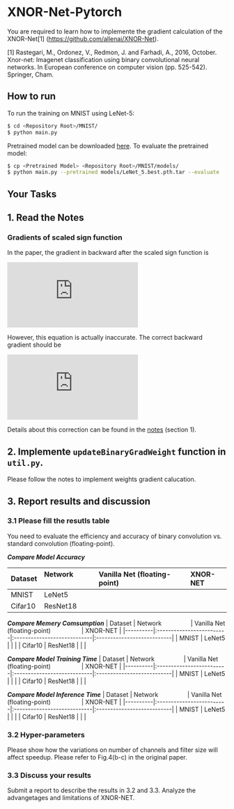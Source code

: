 # XNOR-Net-Pytorch
You are required to learn how to implemente the gradient calculation of the XNOR-Net[1] (https://github.com/allenai/XNOR-Net). 

[1] Rastegari, M., Ordonez, V., Redmon, J. and Farhadi, A., 2016, October. Xnor-net: Imagenet classification using binary convolutional neural networks. In European conference on computer vision (pp. 525-542). Springer, Cham.

## How to run
To run the training on MNIST using LeNet-5:
```bash
$ cd <Repository Root>/MNIST/
$ python main.py
```
Pretrained model can be downloaded [here](https://drive.google.com/open?id=0B-7I62GOSnZ8R3Jzd0ozdzlJUk0). To evaluate the pretrained model:
```bash
$ cp <Pretrained Model> <Repository Root>/MNIST/models/
$ python main.py --pretrained models/LeNet_5.best.pth.tar --evaluate
```

## Your Tasks
## 1. Read the Notes
### Gradients of scaled sign function
In the paper, the gradient in backward after the scaled sign function is  
  
![equation](http://latex.codecogs.com/gif.latex?%5Cfrac%7B%5Cpartial%20C%7D%7B%5Cpartial%20W_i%7D%3D%5Cfrac%7B%5Cpartial%20C%7D%7B%5Cpartial%20%7B%5Cwidetilde%7BW%7D%7D_i%7D%20%28%5Cfrac%7B1%7D%7Bn%7D+%5Cfrac%7B%5Cpartial%20sign%28W_i%29%7D%7B%5Cpartial%20W_i%7D%5Ccdot%20%5Calpha%20%29)

<!--
\frac{\partial C}{\partial W_i}=\frac{\partial C}{\partial {\widetilde{W}}_i} (\frac{1}{n}+\frac{\partial sign(W_i)}{\partial W_i}\cdot \alpha )
-->

However, this equation is actually inaccurate. The correct backward gradient should be

![equation](https://latex.codecogs.com/gif.latex?%5Cfrac%7B%5Cpartial%20C%7D%7B%5Cpartial%20W_%7Bi%7D%7D%20%3D%20%5Cfrac%7B1%7D%7Bn%7D%20%5Ccdot%20sign%28W_%7Bi%7D%29%20%5Ccdot%20%5Csum_%7Bj%3D1%7D%5E%7Bn%7D%5B%5Cfrac%7B%5Cpartial%20C%7D%7B%5Cpartial%20%5Cwidetilde%7BW%7D_j%7D%20%5Ccdot%20sign%28W_j%29%5D%20&plus;%20%5Cfrac%7B%5Cpartial%20C%7D%7B%5Cpartial%20%5Cwidetilde%7BW%7D_i%7D%20%5Ccdot%20%5Cfrac%7Bsign%28W_i%29%7D%7BW_i%7D%20%5Ccdot%20%5Calpha)

Details about this correction can be found in the [notes](notes/notes.pdf) (section 1).

## 2. Implemente `updateBinaryGradWeight` function in `util.py`.
Please follow the notes to implement weights gradient calucation. 

## 3. Report results and discussion
### 3.1 Please fill the resutls table

You need to evaluate the efficiency and accuracy of binary convolution vs. standard convolution (floating-point).

***Compare Model Accuracy***

| Dataset  | Network                  | Vanilla Net (floating-point)                   | XNOR-NET |
|----------|:-------------------------|:----------------------------|:---------------------------|
| MNIST    | LeNet5              |                      |                   |
| Cifar10  | ResNet18                |                      |                   |

***Compare Memery Comsumption***
| Dataset  | Network                  | Vanilla Net (floating-point)                   | XNOR-NET |
|----------|:-------------------------|:----------------------------|:---------------------------|
| MNIST    | LeNet5              |                      |                   |
| Cifar10  | ResNet18                |                      |                   |


***Compare Model Training Time***
| Dataset  | Network                  | Vanilla Net (floating-point)                   | XNOR-NET |
|----------|:-------------------------|:----------------------------|:---------------------------|
| MNIST    | LeNet5              |                      |                   |
| Cifar10  | ResNet18                |                      |                   |


***Compare Model Inference Time***
| Dataset  | Network                  | Vanilla Net (floating-point)                   | XNOR-NET |
|----------|:-------------------------|:----------------------------|:---------------------------|
| MNIST    | LeNet5              |                      |                   |
| Cifar10  | ResNet18                |                      |                   |

### 3.2 Hyper-parameters

Please show how the variations on number of channels and filter size will affect speedup.
Please refer to Fig.4(b-c) in the original paper.

### 3.3 Discuss your results
Submit a report to describe the results in 3.2 and 3.3. Analyze the advangetages and limitations of XNOR-NET.


